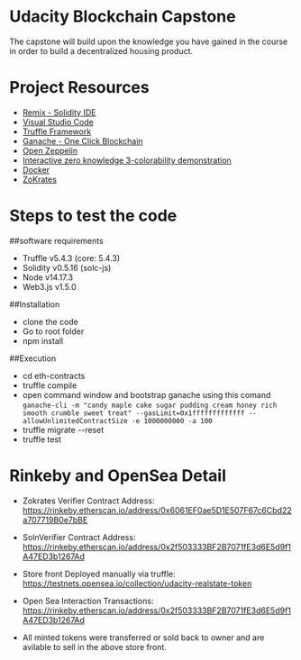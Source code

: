 # Udacity Blockchain Capstone

The capstone will build upon the knowledge you have gained in the course in order to build a decentralized housing product. 

# Project Resources

* [Remix - Solidity IDE](https://remix.ethereum.org/)
* [Visual Studio Code](https://code.visualstudio.com/)
* [Truffle Framework](https://truffleframework.com/)
* [Ganache - One Click Blockchain](https://truffleframework.com/ganache)
* [Open Zeppelin ](https://openzeppelin.org/)
* [Interactive zero knowledge 3-colorability demonstration](http://web.mit.edu/~ezyang/Public/graph/svg.html)
* [Docker](https://docs.docker.com/install/)
* [ZoKrates](https://github.com/Zokrates/ZoKrates)


# Steps to test the code

##software requirements
- Truffle v5.4.3 (core: 5.4.3)
- Solidity v0.5.16 (solc-js)
- Node v14.17.3
- Web3.js v1.5.0
 
##Installation
- clone the code
- Go to root folder
- npm install

##Execution
- cd eth-contracts
- truffle compile
- open command window and bootstrap ganache using this comand `ganache-cli -m "candy maple cake sugar pudding cream honey rich smooth crumble sweet treat" --gasLimit=0x1fffffffffffff --allowUnlimitedContractSize -e 1000000000 -a 100`
- truffle migrate --reset
- truffle test


# Rinkeby and OpenSea Detail

- Zokrates Verifier Contract Address: https://rinkeby.etherscan.io/address/0x6061EF0ae5D1E507F67c6Cbd22a707719B0e7bBE
- SolnVerifier Contract Address: https://rinkeby.etherscan.io/address/0x2f503333BF2B7071fE3d6E5d9f1A47ED3b1267Ad

- Store front Deployed manually via truffle: https://testnets.opensea.io/collection/udacity-realstate-token

- Open Sea Interaction Transactions: https://rinkeby.etherscan.io/address/0x2f503333BF2B7071fE3d6E5d9f1A47ED3b1267Ad
- All minted tokens were transferred or sold back to owner and are avilable to sell in the above store front.






